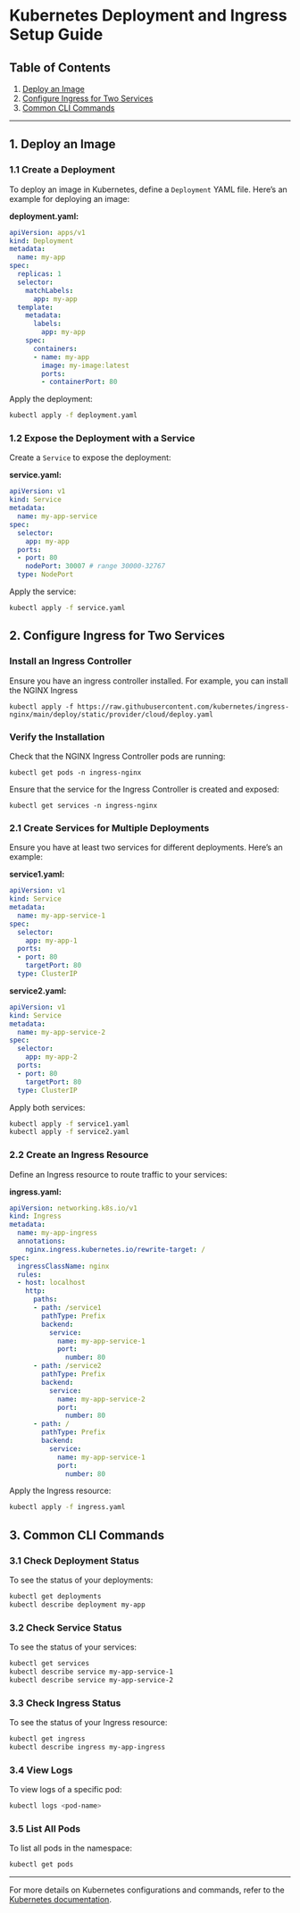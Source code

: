 
# Kubernetes Deployment and Ingress Setup Guide

## Table of Contents

1. [Deploy an Image](#deploy-an-image)
2. [Configure Ingress for Two Services](#configure-ingress-for-two-services)
3. [Common CLI Commands](#common-cli-commands)

---

## 1. Deploy an Image

### 1.1 Create a Deployment

To deploy an image in Kubernetes, define a `Deployment` YAML file. Here’s an example for deploying an image:

**deployment.yaml:**

```yaml
apiVersion: apps/v1
kind: Deployment
metadata:
  name: my-app
spec:
  replicas: 1
  selector:
    matchLabels:
      app: my-app
  template:
    metadata:
      labels:
        app: my-app
    spec:
      containers:
      - name: my-app
        image: my-image:latest
        ports:
        - containerPort: 80
```

Apply the deployment:

```bash
kubectl apply -f deployment.yaml
```

### 1.2 Expose the Deployment with a Service

Create a `Service` to expose the deployment:

**service.yaml:**

```yaml
apiVersion: v1
kind: Service
metadata:
  name: my-app-service
spec:
  selector:
    app: my-app
  ports:
  - port: 80
    nodePort: 30007 # range 30000-32767
  type: NodePort
```

Apply the service:

```bash
kubectl apply -f service.yaml
```

## 2. Configure Ingress for Two Services

### Install an Ingress Controller

Ensure you have an ingress controller installed. For example, you can install the NGINX Ingress

```
kubectl apply -f https://raw.githubusercontent.com/kubernetes/ingress-nginx/main/deploy/static/provider/cloud/deploy.yaml
```

### Verify the Installation

Check that the NGINX Ingress Controller pods are running:

```
kubectl get pods -n ingress-nginx
```

Ensure that the service for the Ingress Controller is created and exposed:

```
kubectl get services -n ingress-nginx
```

### 2.1 Create Services for Multiple Deployments

Ensure you have at least two services for different deployments. Here’s an example:

**service1.yaml:**

```yaml
apiVersion: v1
kind: Service
metadata:
  name: my-app-service-1
spec:
  selector:
    app: my-app-1
  ports:
  - port: 80
    targetPort: 80
  type: ClusterIP
```

**service2.yaml:**

```yaml
apiVersion: v1
kind: Service
metadata:
  name: my-app-service-2
spec:
  selector:
    app: my-app-2
  ports:
  - port: 80
    targetPort: 80
  type: ClusterIP
```

Apply both services:

```bash
kubectl apply -f service1.yaml
kubectl apply -f service2.yaml
```

### 2.2 Create an Ingress Resource

Define an Ingress resource to route traffic to your services:

**ingress.yaml:**

```yaml
apiVersion: networking.k8s.io/v1
kind: Ingress
metadata:
  name: my-app-ingress
  annotations:
    nginx.ingress.kubernetes.io/rewrite-target: /
spec:
  ingressClassName: nginx
  rules:
  - host: localhost
    http:
      paths:
      - path: /service1
        pathType: Prefix
        backend:
          service:
            name: my-app-service-1
            port:
              number: 80
      - path: /service2
        pathType: Prefix
        backend:
          service:
            name: my-app-service-2
            port:
              number: 80
      - path: /
        pathType: Prefix
        backend:
          service:
            name: my-app-service-1
            port:
              number: 80
```

Apply the Ingress resource:

```bash
kubectl apply -f ingress.yaml
```

## 3. Common CLI Commands

### 3.1 Check Deployment Status

To see the status of your deployments:

```bash
kubectl get deployments
kubectl describe deployment my-app
```

### 3.2 Check Service Status

To see the status of your services:

```bash
kubectl get services
kubectl describe service my-app-service-1
kubectl describe service my-app-service-2
```

### 3.3 Check Ingress Status

To see the status of your Ingress resource:

```bash
kubectl get ingress
kubectl describe ingress my-app-ingress
```

### 3.4 View Logs

To view logs of a specific pod:

```bash
kubectl logs <pod-name>
```

### 3.5 List All Pods

To list all pods in the namespace:

```bash
kubectl get pods
```

---

For more details on Kubernetes configurations and commands, refer to the [Kubernetes documentation](https://kubernetes.io/docs/home/).

